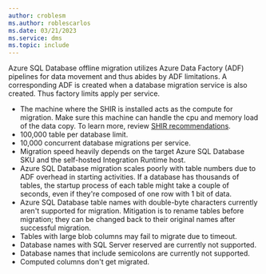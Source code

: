 ```yaml
---
author: croblesm
ms.author: roblescarlos
ms.date: 03/21/2023
ms.service: dms
ms.topic: include
---
```


Azure SQL Database offline migration utilizes Azure Data Factory (ADF) pipelines for data movement and thus abides by ADF limitations. A corresponding ADF is created when a database migration service is also created. Thus factory limits apply per service.

- The machine where the SHIR is installed acts as the compute for migration. Make sure this machine can handle the cpu and memory load of the data copy. To learn more, review [SHIR recommendations](/azure/data-factory/create-self-hosted-integration-runtime). 
- 100,000 table per database limit.
- 10,000 concurrent database migrations per service.
- Migration speed heavily depends on the target Azure SQL Database SKU and the self-hosted Integration Runtime host.
- Azure SQL Database migration scales poorly with table numbers due to ADF overhead in starting activities. If a database has thousands of tables, the startup process of each table might take a couple of seconds, even if they're composed of one row with 1 bit of data.
- Azure SQL Database table names with double-byte characters currently aren't supported for migration. Mitigation is to rename tables before migration; they can be changed back to their original names after successful migration.
- Tables with large blob columns may fail to migrate due to timeout.
- Database names with SQL Server reserved are currently not supported.
- Database names that include semicolons are currently not supported.
- Computed columns don't get migrated.